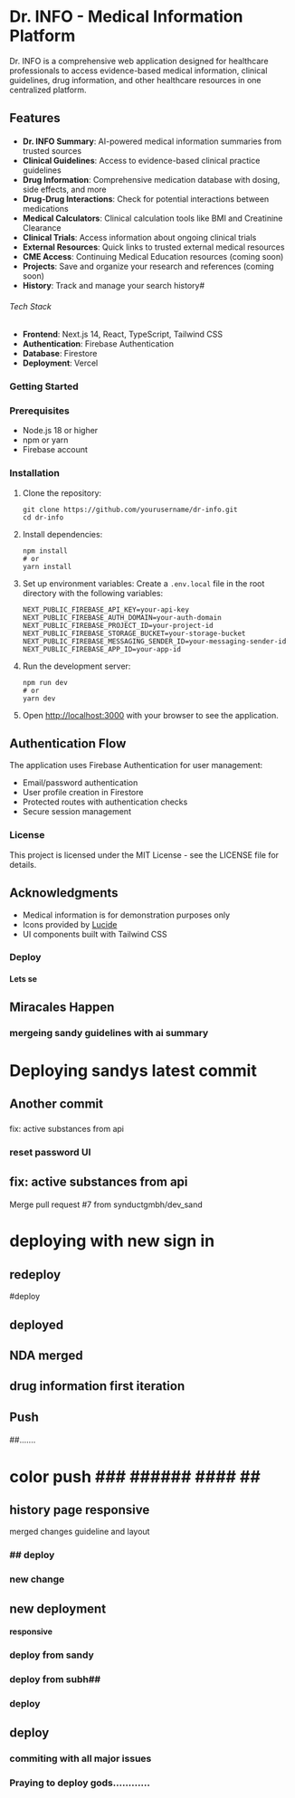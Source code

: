 # Dr. INFO - Medical Information Platform

Dr. INFO is a comprehensive web application designed for healthcare professionals to access evidence-based medical information, clinical guidelines, drug information, and other healthcare resources in one centralized platform.
###
## Features
####
- **Dr. INFO Summary**: AI-powered medical information summaries from trusted sources
- **Clinical Guidelines**: Access to evidence-based clinical practice guidelines 
- **Drug Information**: Comprehensive medication database with dosing, side effects, and more
- **Drug-Drug Interactions**: Check for potential interactions between medications
- **Medical Calculators**: Clinical calculation tools like BMI and Creatinine Clearance
- **Clinical Trials**: Access information about ongoing clinical trials
- **External Resources**: Quick links to trusted external medical resources
- **CME Access**: Continuing Medical Education resources (coming soon)
- **Projects**: Save and organize your research and references (coming soon)
- **History**: Track and manage your search history#

###### Tech Stack

- **Frontend**: Next.js 14, React, TypeScript, Tailwind CSS
- **Authentication**: Firebase Authentication
- **Database**: Firestore
- **Deployment**: Vercel

### Getting Started

### Prerequisites

- Node.js 18 or higher
- npm or yarn
- Firebase account

### Installation

1. Clone the repository:
   ```
   git clone https://github.com/yourusername/dr-info.git
   cd dr-info
   ```

2. Install dependencies:
   ```
   npm install
   # or
   yarn install
   ```

3. Set up environment variables:
   Create a `.env.local` file in the root directory with the following variables:
   ```
   NEXT_PUBLIC_FIREBASE_API_KEY=your-api-key
   NEXT_PUBLIC_FIREBASE_AUTH_DOMAIN=your-auth-domain
   NEXT_PUBLIC_FIREBASE_PROJECT_ID=your-project-id
   NEXT_PUBLIC_FIREBASE_STORAGE_BUCKET=your-storage-bucket
   NEXT_PUBLIC_FIREBASE_MESSAGING_SENDER_ID=your-messaging-sender-id
   NEXT_PUBLIC_FIREBASE_APP_ID=your-app-id
   ```

4. Run the development server:
   ```
   npm run dev
   # or
   yarn dev
   ```

5. Open [http://localhost:3000](http://localhost:3000) with your browser to see the application.

## Authentication Flow

The application uses Firebase Authentication for user management:
- Email/password authentication
- User profile creation in Firestore
- Protected routes with authentication checks
- Secure session management

### License

This project is licensed under the MIT License - see the LICENSE file for details.

## Acknowledgments

- Medical information is for demonstration purposes only
- Icons provided by [Lucide](https://lucide.dev/)
- UI components built with Tailwind CSS 


### Deploy
#### Lets se

## Miracales Happen

### mergeing sandy guidelines with ai summary
# Deploying sandys latest commit 
## Another commit

##### 
fix: active substances from api
### reset password UI

## fix: active substances from api

#### ######
Merge pull request #7 from synductgmbh/dev_sand
# deploying with new sign in
## redeploy
#deploy

## deployed
## NDA merged

## drug information first iteration

## Push
####
##.......
# color push ### ###### #### ## ###
## history page responsive
merged changes guideline and layout
### ## deploy ###
### new change 
## new deployment
#### responsive
### deploy from sandy
### deploy from subh##
### deploy
## deploy
### commiting with all major issues

### Praying to deploy gods............
